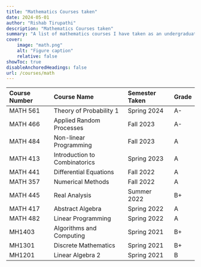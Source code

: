 ```yaml
---
title: "Mathematics Courses taken"
date: 2024-05-01
author: "Rishab Tirupathi"
description: "Mathematics Courses taken" 
summary: "A list of mathematics courses I have taken as an undergraduate and graduate student." 
cover:
    image: "math.png"
    alt: "Figure caption"
    relative: false
showToc: true
disableAnchoredHeadings: false
url: /courses/math
---
```

| Course Number | Course Name | Semester Taken | Grade |
| :-------------| :----------| :-------------| :--------|
| MATH 561      | Theory of Probability 1| Spring 2024| A- |
| MATH 466      | Applied Random Processes| Fall 2023| A- |
| MATH 484      | Non-linear Programming | Fall 2023| A|
| MATH 413      | Introduction to Combinatorics| Spring 2023| A|
| MATH 441      | Differential Equations| Fall 2022| A|
| MATH 357      | Numerical Methods| Fall 2022| A|
| MATH 445      | Real Analysis| Summer 2022| B+|
| MATH 417      | Abstract Algebra| Spring 2022|A|
| MATH 482      | Linear Programming | Spring 2022| A|
| MH1403        | Algorithms and Computing| Spring 2021| B+|
| MH1301        | Discrete Mathematics| Spring 2021| B+|
| MH1201        | Linear Algebra 2| Spring 2021| B|
